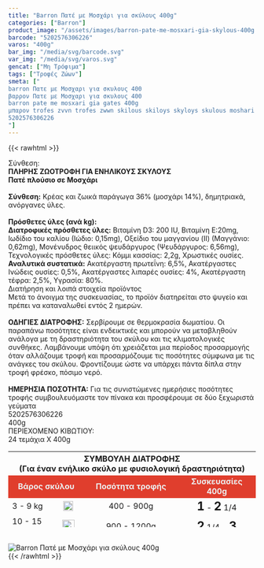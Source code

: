 ```yaml
---
title: "Barron Πατέ με Μοσχάρι για σκύλους 400g"
categories: ["Barron"]
product_image: "/assets/images/barron-pate-me-mosxari-gia-skylous-400g.jpg"
barcode: "5202576306226"
varos: "400g"
bar_img: "/media/svg/barcode.svg"
var_img: "/media/svg/varos.svg"
gencat: ["Μη Τρόφιμα"]
tags: ["Τροφές Ζώων"]
smeta: ["
barron Πατε με Μοσχαρι για σκυλους 400
βαρρον Πατε με Μοσχαρι για σκυλους 400
barron pate me mosxari gia gates 400g
μπαρον trofes zvvn trofes zwwn skilous skiloys skyloys skulous moshari
5202576306226
"]
---
```

{{< rawhtml >}}

<div class="sload43"><div class="product"><div id="sistatika">Σύνθεση:</div><div class="alltext"><strong>ΠΛΗΡΗΣ ΖΩΟΤΡΟΦΗ ΓΙΑ ΕΝΗΛΙΚΟΥΣ ΣΚΥΛΟΥΣ</strong><br><strong>Πατέ πλούσιο σε Μοσχάρι</strong><br><br><strong>Σύνθεση:</strong> Κρέας και ζωικά παράγωγα 36% (μοσχάρι 14%), δημητριακά, ανόργανες ύλες.<br><br><strong>Πρόσθετες ύλες (ανά kg):</strong><br><strong>Διατροφικές πρόσθετες ύλες:</strong> Βιταμίνη D3: 200 IU, Βιταμίνη Ε:20mg, Ιωδίδιο του καλίου (Ιώδιο: 0,15mg), Οξείδιο του μαγγανίου (II) (Μαγγάνιο: 0,62mg), Μονένυδρος θειικός ψευδάργυρος (Ψευδάργυρος: 6,56mg), Τεχνολογικές πρόσθετες ύλες: Κόμμι κασσίας: 2,2g, Χρωστικές ουσίες.<br><strong>Αναλυτικά συστατικά:</strong> Ακατέργαστη πρωτεΐνη: 6,5%, Ακατέργαστες Ινώδεις ουσίες: 0,5%, Ακατέργαστες λιπαρές ουσίες: 4%, Ακατέργαστη τέφρα: 2,5%, Υγρασία: 80%.</div><div id="loipa">Διατήρηση και λοιπά στοιχεία προϊόντος</div><div class="alltext">Μετά το άνοιγμα της συσκευασίας, το προϊόν διατηρείται στο ψυγείο και πρέπει να καταναλωθεί εντός 2 ημερών.<br><br><strong>ΟΔΗΓΙΕΣ ΔΙΑΤΡΟΦΗΣ:</strong> Σερβίρουμε σε θερμοκρασία δωματίου. Οι παραπάνω ποσότητες είναι ενδεικτικές και μπορούν να μεταβληθούν ανάλογα με τη δραστηριότητα του σκύλου και τις κλιματολογικές συνθήκες. Λαμβάνουμε υπόψη ότι χρειάζεται μια περίοδος προσαρμογής όταν αλλάζουμε τροφή και προσαρμόζουμε τις ποσότητες σύμφωνα με τις ανάγκες του σκύλου. Φροντίζουμε ώστε να υπάρχει πάντα δίπλα στην τροφή φρέσκο, πόσιμο νερό.<br><br><strong>ΗΜΕΡΗΣΙΑ ΠΟΣΟΤΗΤΑ:</strong> Για τις συνιστώμενες ημερήσιες ποσότητες τροφής συμβουλευόμαστε τον πίνακα και προσφέρουμε σε δύο ξεχωριστά γεύματα</div><div id="barcode"><div id="barimage1"></div><span id="bartext">5202576306226</span></div><div id="varos"><div id="varosimage1"></div><span id="varostext">400g</span></div><div id="kivotio">ΠΕΡΙΕΧΟΜΕΝΟ ΚΙΒΩΤΙΟΥ:&nbsp;<br>24 τεμάχια Χ 400g</div><div class="tabout"><table id="diatable" style="width:100%;height:154px"><tbody><tr style="height:43px"><th style="width:84.625%;height:43px" colspan="4">ΣΥΜΒΟΥΛΗ ΔΙΑΤΡΟΦΗΣ<br>(Για έναν ενήλικο σκύλο με φυσιολογική δραστηριότητα)</th></tr><tr style="height:21px"><td style="width:25.923%;height:21px;text-align:center;background-color:#e03e2d" colspan="2"><span style="color:#ecf0f1"><strong>Βάρος σκύλου</strong></span></td><td style="width:32.0769%;height:21px;text-align:center;background-color:#e03e2d"><span style="color:#ecf0f1"><strong>Ποσότητα τροφής</strong></span></td><td style="width:26.625%;height:21px;text-align:center;background-color:#e03e2d"><span style="color:#ecf0f1"><strong>Συσκευασίες 400g</strong></span></td></tr><tr style="height:21px"><td class="texr" style="width:15.1357%;height:21px">3 - 9 kg</td><td style="text-align:center;width:10.7873%;height:21px"><img width="20px;" src="/media/icons/dog.svg" alt=""></td><td class="texr" style="width:32.0769%;text-align:center;height:21px">400 - 900g</td><td class="texr" style="width:26.625%;height:21px;text-align:center"><strong><span style="font-size:24px">1</span></strong> - <strong><span style="font-size:24px">2</span></strong> 1/4</td></tr><tr style="height:24px"><td class="texr" style="width:15.1357%;height:24px">10 - 15 kg</td><td style="text-align:center;width:10.7873%;height:24px"><img width="25px;" src="/media/icons/dog.svg" alt=""></td><td class="texr" style="width:32.0769%;text-align:center;height:24px">900 - 1200g</td><td class="texr" style="width:26.625%;height:24px;text-align:center"><strong><span style="font-size:24px">2</span></strong> 1/4 - <strong><span style="font-size:24px">3</span></strong></td></tr><tr style="height:24px"><td class="texr" style="width:15.1357%;height:24px">16 - 25 kg</td><td style="text-align:center;width:10.7873%;height:24px"><img width="30px;" src="/media/icons/dog.svg" alt=""></td><td class="texr" style="width:32.0769%;text-align:center;height:24px">1300 - 1700g</td><td class="texr" style="width:26.625%;height:24px;text-align:center"><strong><span style="font-size:24px">3</span></strong> 1/4 - <strong><span style="font-size:24px">4</span></strong> 1/4</td></tr><tr style="height:21px"><td class="texr" style="width:15.1357%;height:21px">26 - 35 kg</td><td style="text-align:center;width:10.7873%;height:21px"><img width="35px;" src="/media/icons/dog.svg" alt=""></td><td class="texr" style="width:32.0769%;text-align:center;height:21px">1700 - 2000g</td><td class="texr" style="width:26.625%;height:21px;text-align:center"><span style="font-size:24px"><strong>4</strong></span> 1/4 - <strong><span style="font-size:24px">5</span></strong></td></tr></tbody></table></div><br><div class="pimg"><img alt="Barron Πατέ με Μοσχάρι για σκύλους 400g" title="Barron Πατέ με Μοσχάρι για σκύλους 400g" src="/assets/images/barron-pate-me-mosxari-gia-skylous-400g.jpg"></div></div></div>
{{< /rawhtml >}}


